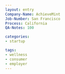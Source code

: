 ```yaml
---
layout: entry
Company-Name: AchieveMint
Job-Number: San Francisco
Process: California
QA-Notes: 100

categories:
- startup

tags:
- wellness
- consumer
- employer
---
```

